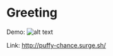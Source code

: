 # Greeting


Demo:
![alt text](https://github.com/manikamittal2898/Greeting/blob/master/captured.gif?raw=true)

Link: http://puffy-chance.surge.sh/
